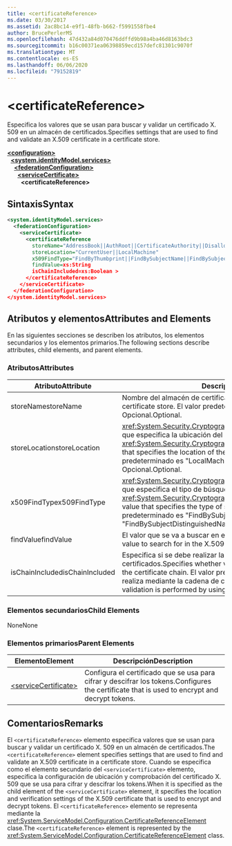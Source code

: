 ```yaml
---
title: <certificateReference>
ms.date: 03/30/2017
ms.assetid: 2ac8bc14-e9f1-48fb-b662-f5991558fbe4
author: BrucePerlerMS
ms.openlocfilehash: 47d432a84d070476ddffd9b98a4ba46d8163bdc3
ms.sourcegitcommit: b16c00371ea06398859ecd157defc81301c9070f
ms.translationtype: MT
ms.contentlocale: es-ES
ms.lasthandoff: 06/06/2020
ms.locfileid: "79152819"
---
```

# \<certificateReference>
<span data-ttu-id="ee8e0-101">Especifica los valores que se usan para buscar y validar un certificado X. 509 en un almacén de certificados.</span><span class="sxs-lookup"><span data-stu-id="ee8e0-101">Specifies settings that are used to find and validate an X.509 certificate in a certificate store.</span></span>  
  
[**\<configuration>**](../configuration-element.md)\
&nbsp;&nbsp;[**\<system.identityModel.services>**](system-identitymodel-services.md)\
&nbsp;&nbsp;&nbsp;&nbsp;[**\<federationConfiguration>**](federationconfiguration.md)\
&nbsp;&nbsp;&nbsp;&nbsp;&nbsp;&nbsp;[**\<serviceCertificate>**](servicecertificate.md)\
&nbsp;&nbsp;&nbsp;&nbsp;&nbsp;&nbsp;&nbsp;&nbsp;**\<certificateReference>**  
  
## <a name="syntax"></a><span data-ttu-id="ee8e0-102">Sintaxis</span><span class="sxs-lookup"><span data-stu-id="ee8e0-102">Syntax</span></span>  
  
```xml  
<system.identityModel.services>  
  <federationConfiguration>  
    <serviceCertificate>  
      <certificateReference
        storeName="AddressBook||AuthRoot||CertificateAuthority||Disallowed||My||Root||TrustedPeople||TrustedPublisher"  
        storeLocation="CurrentUser||LocalMachine"  
        x509FindType="FindByThumbprint||FindBySubjectName||FindBySubjectDistinguishedName||FindByIssuerName||FindByIssuerDistinguishedName||FindBySerialNumber||FindByTimeValid||FindByTimeNotYetValid||FindByTimeExpired||FindByTemplateName||FindByApplicationPolicy||FindByCertificatePolicy||FindByExtension||FindByKeyUsage||FindBySubjectKeyIdentifier"  
        findValue=xs:String  
        isChainIncluded=xs:Boolean >  
      </certificateReference>  
    </serviceCertificate>  
  </federationConfiguration>  
</system.identityModel.services>  
```  
  
## <a name="attributes-and-elements"></a><span data-ttu-id="ee8e0-103">Atributos y elementos</span><span class="sxs-lookup"><span data-stu-id="ee8e0-103">Attributes and Elements</span></span>  
 <span data-ttu-id="ee8e0-104">En las siguientes secciones se describen los atributos, los elementos secundarios y los elementos primarios.</span><span class="sxs-lookup"><span data-stu-id="ee8e0-104">The following sections describe attributes, child elements, and parent elements.</span></span>  
  
### <a name="attributes"></a><span data-ttu-id="ee8e0-105">Atributos</span><span class="sxs-lookup"><span data-stu-id="ee8e0-105">Attributes</span></span>  
  
|<span data-ttu-id="ee8e0-106">Atributo</span><span class="sxs-lookup"><span data-stu-id="ee8e0-106">Attribute</span></span>|<span data-ttu-id="ee8e0-107">Descripción</span><span class="sxs-lookup"><span data-stu-id="ee8e0-107">Description</span></span>|  
|---------------|-----------------|  
|<span data-ttu-id="ee8e0-108">storeName</span><span class="sxs-lookup"><span data-stu-id="ee8e0-108">storeName</span></span>|<span data-ttu-id="ee8e0-109">Nombre del almacén de certificados X.509.</span><span class="sxs-lookup"><span data-stu-id="ee8e0-109">The name of the X.509 certificate store.</span></span> <span data-ttu-id="ee8e0-110">El valor predeterminado es "My".</span><span class="sxs-lookup"><span data-stu-id="ee8e0-110">The default is "My".</span></span> <span data-ttu-id="ee8e0-111">Opcional.</span><span class="sxs-lookup"><span data-stu-id="ee8e0-111">Optional.</span></span>|  
|<span data-ttu-id="ee8e0-112">storeLocation</span><span class="sxs-lookup"><span data-stu-id="ee8e0-112">storeLocation</span></span>|<span data-ttu-id="ee8e0-113"><xref:System.Security.Cryptography.X509Certificates.StoreLocation>Valor que especifica la ubicación del almacén de certificados X. 509.</span><span class="sxs-lookup"><span data-stu-id="ee8e0-113">A <xref:System.Security.Cryptography.X509Certificates.StoreLocation> value that specifies the location of the X.509 certificate store.</span></span> <span data-ttu-id="ee8e0-114">El valor predeterminado es "LocalMachine".</span><span class="sxs-lookup"><span data-stu-id="ee8e0-114">The default value is "LocalMachine".</span></span> <span data-ttu-id="ee8e0-115">Opcional.</span><span class="sxs-lookup"><span data-stu-id="ee8e0-115">Optional.</span></span>|  
|<span data-ttu-id="ee8e0-116">x509FindType</span><span class="sxs-lookup"><span data-stu-id="ee8e0-116">x509FindType</span></span>|<span data-ttu-id="ee8e0-117"><xref:System.Security.Cryptography.X509Certificates.X509FindType>Valor que especifica el tipo de búsqueda que se va a ejecutar.</span><span class="sxs-lookup"><span data-stu-id="ee8e0-117">An <xref:System.Security.Cryptography.X509Certificates.X509FindType> value that specifies the type of search that is to be executed.</span></span> <span data-ttu-id="ee8e0-118">El valor predeterminado es "FindBySubjectDistinguishedName".</span><span class="sxs-lookup"><span data-stu-id="ee8e0-118">The default is "FindBySubjectDistinguishedName".</span></span> <span data-ttu-id="ee8e0-119">Opcional.</span><span class="sxs-lookup"><span data-stu-id="ee8e0-119">Optional.</span></span>|  
|<span data-ttu-id="ee8e0-120">findValue</span><span class="sxs-lookup"><span data-stu-id="ee8e0-120">findValue</span></span>|<span data-ttu-id="ee8e0-121">El valor que se va a buscar en el almacén de certificados X.509.</span><span class="sxs-lookup"><span data-stu-id="ee8e0-121">The value to search for in the X.509 certificate store.</span></span> <span data-ttu-id="ee8e0-122">Opcional.</span><span class="sxs-lookup"><span data-stu-id="ee8e0-122">Optional.</span></span>|  
|<span data-ttu-id="ee8e0-123">isChainIncluded</span><span class="sxs-lookup"><span data-stu-id="ee8e0-123">isChainIncluded</span></span>|<span data-ttu-id="ee8e0-124">Especifica si se debe realizar la validación mediante la cadena de certificados.</span><span class="sxs-lookup"><span data-stu-id="ee8e0-124">Specifies whether validation should be performed by using the certificate chain.</span></span> <span data-ttu-id="ee8e0-125">El valor predeterminado es "true"; la validación se realiza mediante la cadena de certificados.</span><span class="sxs-lookup"><span data-stu-id="ee8e0-125">The default is "true"; validation is performed by using the certificate chain.</span></span> <span data-ttu-id="ee8e0-126">Opcional.</span><span class="sxs-lookup"><span data-stu-id="ee8e0-126">Optional.</span></span>|  
  
### <a name="child-elements"></a><span data-ttu-id="ee8e0-127">Elementos secundarios</span><span class="sxs-lookup"><span data-stu-id="ee8e0-127">Child Elements</span></span>  
 <span data-ttu-id="ee8e0-128">None</span><span class="sxs-lookup"><span data-stu-id="ee8e0-128">None</span></span>  
  
### <a name="parent-elements"></a><span data-ttu-id="ee8e0-129">Elementos primarios</span><span class="sxs-lookup"><span data-stu-id="ee8e0-129">Parent Elements</span></span>  
  
|<span data-ttu-id="ee8e0-130">Elemento</span><span class="sxs-lookup"><span data-stu-id="ee8e0-130">Element</span></span>|<span data-ttu-id="ee8e0-131">Descripción</span><span class="sxs-lookup"><span data-stu-id="ee8e0-131">Description</span></span>|  
|-------------|-----------------|  
|[\<serviceCertificate>](servicecertificate.md)|<span data-ttu-id="ee8e0-132">Configura el certificado que se usa para cifrar y descifrar los tokens.</span><span class="sxs-lookup"><span data-stu-id="ee8e0-132">Configures the certificate that is used to encrypt and decrypt tokens.</span></span>|  
  
## <a name="remarks"></a><span data-ttu-id="ee8e0-133">Comentarios</span><span class="sxs-lookup"><span data-stu-id="ee8e0-133">Remarks</span></span>  
 <span data-ttu-id="ee8e0-134">El `<certificateReference>` elemento especifica valores que se usan para buscar y validar un certificado X. 509 en un almacén de certificados.</span><span class="sxs-lookup"><span data-stu-id="ee8e0-134">The `<certificateReference>` element specifies settings that are used to find and validate an X.509 certificate in a certificate store.</span></span> <span data-ttu-id="ee8e0-135">Cuando se especifica como el elemento secundario del `<serviceCertificate>` elemento, especifica la configuración de ubicación y comprobación del certificado X. 509 que se usa para cifrar y descifrar los tokens.</span><span class="sxs-lookup"><span data-stu-id="ee8e0-135">When it is specified as the child element of the `<serviceCertificate>` element, it specifies the location and verification settings of the X.509 certificate that is used to encrypt and decrypt tokens.</span></span> <span data-ttu-id="ee8e0-136">El `<certificateReference>` elemento se representa mediante la <xref:System.ServiceModel.Configuration.CertificateReferenceElement> clase.</span><span class="sxs-lookup"><span data-stu-id="ee8e0-136">The `<certificateReference>` element is represented by the <xref:System.ServiceModel.Configuration.CertificateReferenceElement> class.</span></span>
